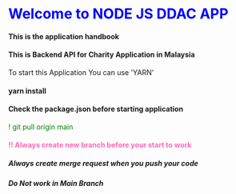 # <span style="color:blue">Welcome to NODE JS DDAC APP</span>

#### This is the application handbook

#### This is Backend API for Charity Application in Malaysia

To start this Application You can use 'YARN'

#### yarn install

####  Check the package.json before starting application


<span style="color: green;">! git pull origin main</span>

 #### <span style="color: #FF69B4;">!! Always create new branch before your start to work</span>
 ##### Always create merge request when you push your code
 ##### Do Not work in Main Branch


